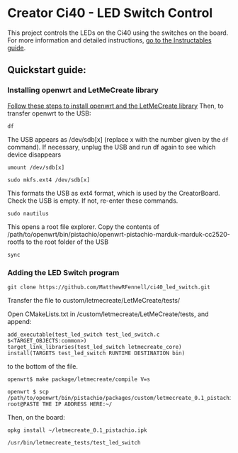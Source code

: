 # Creator Ci40 - LED Switch Control
This project controls the LEDs on the Ci40 using the switches on the board. For more information and detailed instructions, [go to the Instructables guide](http://www.instructables.com/id/Creator-Ci40-LED-Switch/).

## Quickstart guide:
### Installing openwrt and LetMeCreate library
[Follow these steps to install openwrt and the LetMeCreate library](https://github.com/francois-berder/LetMeCreate)
Then, to transfer openwrt to the USB:
```
df
```
The USB appears as /dev/sdb[x] (replace x with the number given by the `df` command). If necessary, unplug the USB and run df again to see which device disappears
```
umount /dev/sdb[x]
```
```
sudo mkfs.ext4 /dev/sdb[x]
```
This formats the USB as ext4 format, which is used by the CreatorBoard. Check the USB is empty. If not, re-enter these commands.
```
sudo nautilus
```
This opens a root file explorer. Copy the contents of /path/to/openwrt/bin/pistachio/openwrt-pistachio-marduk-marduk-cc2520-rootfs to the root folder of the USB
```
sync
```
### Adding the LED Switch program

```
git clone https://github.com/MatthewRFennell/ci40_led_switch.git
```

Transfer the file to custom/letmecreate/LetMeCreate/tests/

Open CMakeLists.txt in /custom/letmecreate/LetMeCreate/tests, and append:

```
add_executable(test_led_switch test_led_switch.c $<TARGET_OBJECTS:common>)
target_link_libraries(test_led_switch letmecreate_core)
install(TARGETS test_led_switch RUNTIME DESTINATION bin)
```

to the bottom of the file.

```
openwrt$ make package/letmecreate/compile V=s
```
```
openwrt $ scp /path/to/openwrt/bin/pistachio/packages/custom/letmecreate_0.1_pistachio.ipk root@PASTE THE IP ADDRESS HERE:~/
```

Then, on the board:

```
opkg install ~/letmecreate_0.1_pistachio.ipk
```

```
/usr/bin/letmecreate_tests/test_led_switch
```
